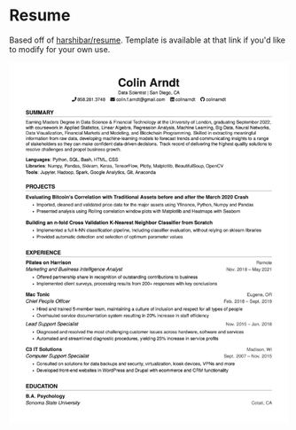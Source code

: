 # Resume

Based off of [harshibar/resume](https://github.com/harshibar/resume). Template is available at that link if you'd like to modify for your own use.

![Resume Preview](resume.png)
